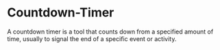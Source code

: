 # Countdown-Timer
A countdown timer is a tool that counts down from a specified amount of time, usually to signal the end of a specific event or activity.
